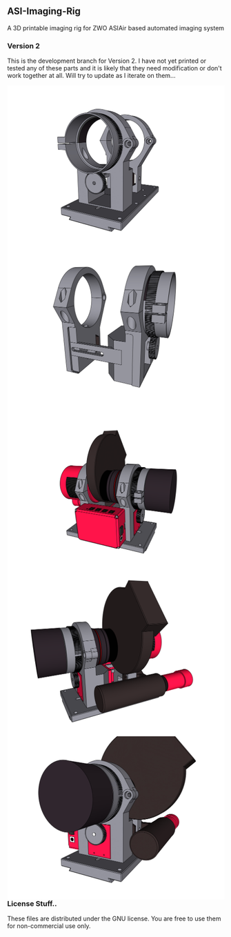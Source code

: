 ## ASI-Imaging-Rig
A 3D printable imaging rig for ZWO ASIAir based automated imaging system

### Version 2

This is the development branch for Version 2. I have not yet printed or tested any of these parts and it is likely that they need modification or don't work together at all. Will try to update as I iterate on them...

<img src="/render screenshots/render_1.PNG"
     alt="Render"
     style="float: left; margin-right: 10px;" />
<img src="/render screenshots/render_2.PNG"
     alt="Render"
     style="float: left; margin-right: 10px;" />
<img src="/render screenshots/render_3.PNG"
     alt="Render"
     style="float: left; margin-right: 10px;" />
<img src="/render screenshots/render_4.PNG"
      alt="Render"
      style="float: left; margin-right: 10px;" />
<img src="/render screenshots/render_5.PNG"
      alt="Render"
      style="float: left; margin-right: 10px;" />


### License Stuff..
These files are distributed under the GNU license. You are free to use them for non-commercial use only.

